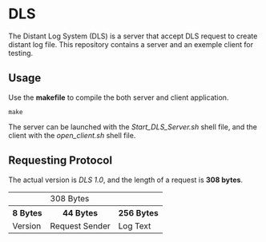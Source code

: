 # DLS

The Distant Log System (DLS) is a server that accept DLS request to create distant log file.
This repository contains a server and an exemple client for testing.

## Usage

Use the **makefile** to compile the both server and client application.

`make`

The server can be launched with the *Start_DLS_Server.sh* shell file, and the client with the *open_client.sh* shell file.

## Requesting Protocol

The actual version is *DLS 1.0*, and the length of a request is **308 bytes**.

<table>
    <tr>
      <td></td>
      <td>308 Bytes</td>
      <td></td>
    </tr>
    <tr>
        <th>8 Bytes</th>
        <th>44 Bytes</th>
        <th>256 Bytes</th>
    </tr>
    <tr>
        <td>Version</td>
        <td>Request Sender</td>
        <td>Log Text</td>
    </tr>
</table>
